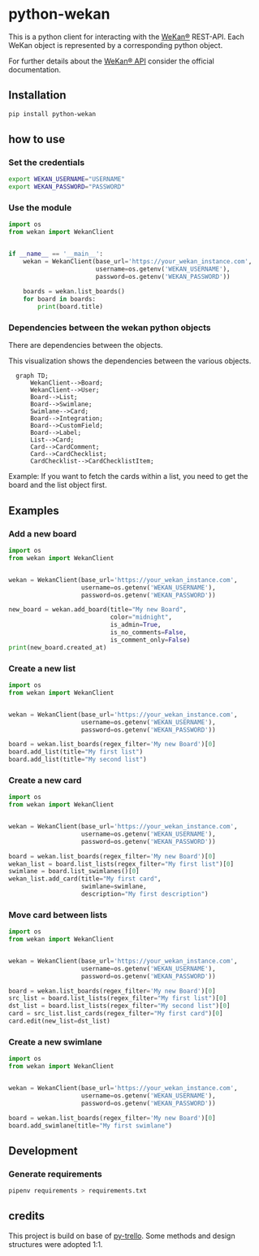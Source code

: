 # python-wekan
This is a python client for interacting with the [WeKan®](https://github.com/wekan/wekan) REST-API.
Each WeKan object is represented by a corresponding python object.

For further details about the [WeKan® API](https://wekan.github.io/api/v6.26/#wekan-rest-api) consider the official documentation.

## Installation
```bash
pip install python-wekan
```

## how to use
### Set the credentials
```bash
export WEKAN_USERNAME="USERNAME"
export WEKAN_PASSWORD="PASSWORD" 
```
### Use the module
```python
import os
from wekan import WekanClient


if __name__ == '__main__':
    wekan = WekanClient(base_url='https://your_wekan_instance.com',
                        username=os.getenv('WEKAN_USERNAME'),
                        password=os.getenv('WEKAN_PASSWORD'))
    
    boards = wekan.list_boards()
    for board in boards:
        print(board.title)
```

### Dependencies between the wekan python objects
There are dependencies between the objects.

This visualization shows the dependencies between the various objects.

```mermaid
  graph TD;
      WekanClient-->Board;
      WekanClient-->User;
      Board-->List;
      Board-->Swimlane;
      Swimlane-->Card;
      Board-->Integration;
      Board-->CustomField;
      Board-->Label;
      List-->Card;
      Card-->CardComment;
      Card-->CardChecklist;
      CardChecklist-->CardChecklistItem;
```
Example:
If you want to fetch the cards within a list, you need to get the board and the list object first.

## Examples
### Add a new board
```python
import os
from wekan import WekanClient


wekan = WekanClient(base_url='https://your_wekan_instance.com',
                    username=os.getenv('WEKAN_USERNAME'),
                    password=os.getenv('WEKAN_PASSWORD'))

new_board = wekan.add_board(title="My new Board",
                            color="midnight",
                            is_admin=True,
                            is_no_comments=False,
                            is_comment_only=False)
print(new_board.created_at)
```
### Create a new list
```python
import os
from wekan import WekanClient


wekan = WekanClient(base_url='https://your_wekan_instance.com',
                    username=os.getenv('WEKAN_USERNAME'),
                    password=os.getenv('WEKAN_PASSWORD'))

board = wekan.list_boards(regex_filter='My new Board')[0]
board.add_list(title="My first list")
board.add_list(title="My second list")
```
### Create a new card
```python
import os
from wekan import WekanClient


wekan = WekanClient(base_url='https://your_wekan_instance.com',
                    username=os.getenv('WEKAN_USERNAME'),
                    password=os.getenv('WEKAN_PASSWORD'))

board = wekan.list_boards(regex_filter='My new Board')[0]
wekan_list = board.list_lists(regex_filter="My first list")[0]
swimlane = board.list_swimlanes()[0]
wekan_list.add_card(title="My first card",
                    swimlane=swimlane,
                    description="My first description")
```
### Move card between lists
```python
import os
from wekan import WekanClient


wekan = WekanClient(base_url='https://your_wekan_instance.com',
                    username=os.getenv('WEKAN_USERNAME'),
                    password=os.getenv('WEKAN_PASSWORD'))

board = wekan.list_boards(regex_filter='My new Board')[0]
src_list = board.list_lists(regex_filter="My first list")[0]
dst_list = board.list_lists(regex_filter="My second list")[0]
card = src_list.list_cards(regex_filter="My first card")[0]
card.edit(new_list=dst_list)
```

### Create a new swimlane
```python
import os
from wekan import WekanClient


wekan = WekanClient(base_url='https://your_wekan_instance.com',
                    username=os.getenv('WEKAN_USERNAME'),
                    password=os.getenv('WEKAN_PASSWORD'))

board = wekan.list_boards(regex_filter='My new Board')[0]
board.add_swimlane(title="My first swimlane")
```

## Development
### Generate requirements
```bash
pipenv requirements > requirements.txt
 ```

## credits
This project is build on base of [py-trello](https://github.com/sarumont/py-trello).
Some methods and design structures were adopted 1:1.

